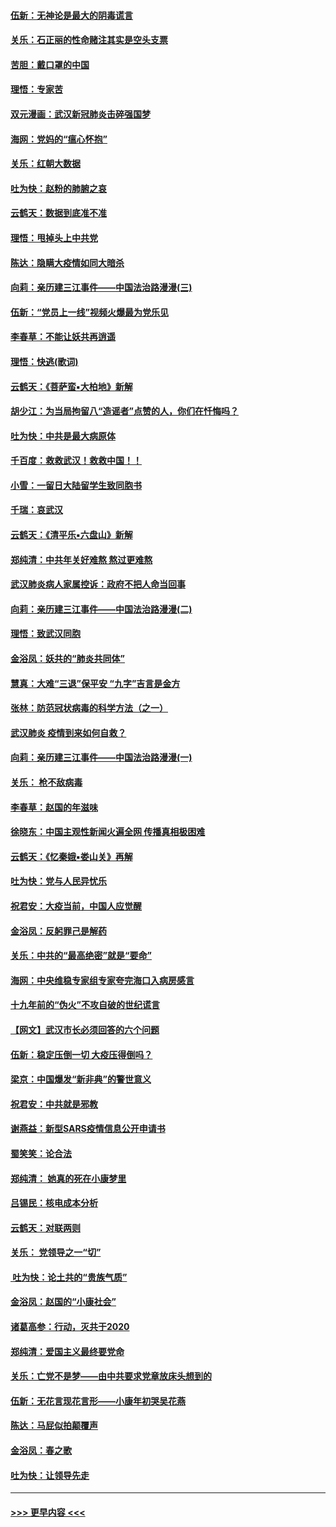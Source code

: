 #### [伍新：无神论是最大的阴毒谎言](../pages/nsc993/n11846129.md?t=02061033) 
#### [关乐：石正丽的性命赌注其实是空头支票](../pages/nsc993/n11846109.md?t=02061033) 
#### [苦胆：戴口罩的中国](../pages/nsc993/n11845576.md?t=02061033) 
#### [理悟：专家苦](../pages/nsc993/n11845564.md?t=02061033) 
#### [双元漫画：武汉新冠肺炎击碎强国梦](../pages/nsc993/n11843320.md?t=02061033) 
#### [海网：党妈的“瘟心怀抱”](../pages/nsc993/n11840740.md?t=02061033) 
#### [关乐：红朝大数据](../pages/nsc993/n11840675.md?t=02061033) 
#### [吐为快：赵粉的肺腑之哀](../pages/nsc993/n11840618.md?t=02061033) 
#### [云鹤天：数据到底准不准](../pages/nsc993/n11840325.md?t=02061033) 
#### [理悟：甩掉头上中共党](../pages/nsc993/n11838826.md?t=02061033) 
#### [陈达：隐瞒大疫情如同大暗杀](../pages/nsc993/n11838771.md?t=02061033) 
#### [向莉：亲历建三江事件——中国法治路漫漫(三)](../pages/nsc993/n11831825.md?t=02061033) 
#### [伍新：“党员上一线”视频火爆最为党乐见](../pages/nsc993/n11838200.md?t=02061033) 
#### [李春草：不能让妖共再逍遥](../pages/nsc993/n11838102.md?t=02061033) 
#### [理悟：快逃(歌词)](../pages/nsc993/n11838083.md?t=02061033) 
#### [云鹤天：《菩萨蛮▪大柏地》新解](../pages/nsc993/n11838059.md?t=02061033) 
#### [胡少江：为当局拘留八“造谣者”点赞的人，你们在忏悔吗？](../pages/nsc993/n11836801.md?t=02061033) 
#### [吐为快：中共是最大病原体](../pages/nsc993/n11836748.md?t=02061033) 
#### [千百度：救救武汉！救救中国！！](../pages/nsc993/n11836145.md?t=02061033) 
#### [小雪：一留日大陆留学生致同胞书](../pages/nsc993/n11834624.md?t=02061033) 
#### [千瑞：哀武汉](../pages/nsc993/n11833647.md?t=02061033) 
#### [云鹤天：《清平乐▪六盘山》新解](../pages/nsc993/n11833611.md?t=02061033) 
#### [郑纯清：中共年关好难熬 熬过更难熬](../pages/nsc993/n11833489.md?t=02061033) 
#### [武汉肺炎病人家属控诉：政府不把人命当回事](../pages/nsc993/n11833205.md?t=02061033) 
#### [向莉：亲历建三江事件——中国法治路漫漫(二)](../pages/nsc993/n11829102.md?t=02061033) 
#### [理悟：致武汉同胞](../pages/nsc993/n11831522.md?t=02061033) 
#### [金浴凤：妖共的“肺炎共同体”](../pages/nsc993/n11829448.md?t=02061033) 
#### [慧真：大难“三退”保平安 “九字”吉言是金方](../pages/nsc993/n11829501.md?t=02061033) 
#### [张林：防范冠状病毒的科学方法（之一）](../pages/nsc993/n11828618.md?t=02061033) 
#### [武汉肺炎 疫情到来如何自救？](../pages/nsc993/n11827632.md?t=02061033) 
#### [向莉：亲历建三江事件——中国法治路漫漫(一)](../pages/nsc993/n11827190.md?t=02061033) 
#### [关乐： 枪不敌病毒](../pages/nsc993/n11826746.md?t=02061033) 
#### [李春草：赵国的年滋味](../pages/nsc993/n11826321.md?t=02061033) 
#### [徐晓东：中国主观性新闻火遍全网 传播真相极困难](../pages/nsc993/n11826508.md?t=02061033) 
#### [云鹤天：《忆秦娥▪娄山关》再解](../pages/nsc993/n11824682.md?t=02061033) 
#### [吐为快：党与人民异忧乐](../pages/nsc993/n11824660.md?t=02061033) 
#### [祝君安：大疫当前，中国人应觉醒](../pages/nsc993/n11821946.md?t=02061033) 
#### [金浴凤：反躬罪己是解药](../pages/nsc993/n11820280.md?t=02061033) 
#### [关乐：中共的“最高绝密”就是“要命”](../pages/nsc993/n11816946.md?t=02061033) 
#### [海网：中央维稳专家组专家夸完海口入病房感言](../pages/nsc993/n11815138.md?t=02061033) 
#### [十九年前的“伪火”不攻自破的世纪谎言](../pages/nsc993/n11813238.md?t=02061033) 
#### [【网文】武汉市长必须回答的六个问题](../pages/nsc993/n11813848.md?t=02061033) 
#### [伍新：稳定压倒一切 大疫压得倒吗？](../pages/nsc993/n11812634.md?t=02061033) 
#### [梁京：中国爆发“新非典”的警世意义](../pages/nsc993/n11812554.md?t=02061033) 
#### [祝君安：中共就是邪教](../pages/nsc993/n11812431.md?t=02061033) 
#### [谢燕益：新型SARS疫情信息公开申请书](../pages/nsc993/n11808840.md?t=02061033) 
#### [蜀笑笑：论合法](../pages/nsc993/n11808064.md?t=02061033) 
#### [郑纯清： 她真的死在小康梦里](../pages/nsc993/n11806623.md?t=02061033) 
#### [吕锡民：核电成本分析](../pages/nsc993/n11806284.md?t=02061033) 
#### [云鹤天：对联两则](../pages/nsc993/n11805957.md?t=02061033) 
#### [关乐： 党领导之一“切”](../pages/nsc993/n11804505.md?t=02061033) 
#### [ 吐为快：论土共的“贵族气质”](../pages/nsc993/n11804490.md?t=02061033) 
#### [金浴凤：赵国的“小康社会”](../pages/nsc993/n11804452.md?t=02061033) 
#### [诸葛高参：行动，灭共于2020](../pages/nsc993/n11804120.md?t=02061033) 
#### [郑纯清：爱国主义最终要党命](../pages/nsc993/n11802197.md?t=02061033) 
#### [关乐：亡党不是梦——由中共要求党章放床头想到的](../pages/nsc993/n11802156.md?t=02061033) 
#### [伍新：无花言现花言形——小康年初哭吴花燕](../pages/nsc993/n11800044.md?t=02061033) 
#### [陈达：马屁似拍颠覆声](../pages/nsc993/n11800010.md?t=02061033) 
#### [金浴凤：春之歌](../pages/nsc993/n11797687.md?t=02061033) 
#### [吐为快：让领导先走](../pages/nsc993/n11797512.md?t=02061033) 

----
#### [ >>> 更早内容 <<< ](../indexes/nsc993-earlier.md)
